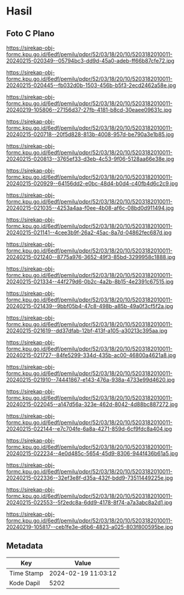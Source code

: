 # Hasil

## Foto C Plano

https://sirekap-obj-formc.kpu.go.id/6edf/pemilu/pdpr/52/03/18/20/10/5203182010011-20240215-020349--05794bc3-dd9d-45a0-adeb-ff66b87cfe72.jpg

https://sirekap-obj-formc.kpu.go.id/6edf/pemilu/pdpr/52/03/18/20/10/5203182010011-20240215-020445--fb032d0b-1503-456b-b5f3-2ecd2462a58e.jpg

https://sirekap-obj-formc.kpu.go.id/6edf/pemilu/pdpr/52/03/18/20/10/5203182010011-20240219-105806--27156d37-27fb-4181-b8cd-30eaee09631c.jpg

https://sirekap-obj-formc.kpu.go.id/6edf/pemilu/pdpr/52/03/18/20/10/5203182010011-20240215-020718--20f5d828-813b-4008-957d-be790a3e1b85.jpg

https://sirekap-obj-formc.kpu.go.id/6edf/pemilu/pdpr/52/03/18/20/10/5203182010011-20240215-020813--3765ef33-d3eb-4c53-9f06-5128aa66e38e.jpg

https://sirekap-obj-formc.kpu.go.id/6edf/pemilu/pdpr/52/03/18/20/10/5203182010011-20240215-020929--64156dd2-e0bc-48d4-b0d4-c40fb4d6c2c9.jpg

https://sirekap-obj-formc.kpu.go.id/6edf/pemilu/pdpr/52/03/18/20/10/5203182010011-20240215-021035--4253a4aa-f0ee-4b08-af6c-08bd0d911494.jpg

https://sirekap-obj-formc.kpu.go.id/6edf/pemilu/pdpr/52/03/18/20/10/5203182010011-20240215-021141--4cee3b9f-26a2-45ac-8a7d-04862fec687d.jpg

https://sirekap-obj-formc.kpu.go.id/6edf/pemilu/pdpr/52/03/18/20/10/5203182010011-20240215-021240--8775a976-3652-49f3-85bd-3299958c1888.jpg

https://sirekap-obj-formc.kpu.go.id/6edf/pemilu/pdpr/52/03/18/20/10/5203182010011-20240215-021334--44f279d6-0b2c-4a2b-8b15-4e2391c67515.jpg

https://sirekap-obj-formc.kpu.go.id/6edf/pemilu/pdpr/52/03/18/20/10/5203182010011-20240215-021439--9bbf05b4-47c8-498b-a85b-49a0f3cf5f2a.jpg

https://sirekap-obj-formc.kpu.go.id/6edf/pemilu/pdpr/52/03/18/20/10/5203182010011-20240215-021619--dd37dfab-12bf-413f-a105-a30213c395aa.jpg

https://sirekap-obj-formc.kpu.go.id/6edf/pemilu/pdpr/52/03/18/20/10/5203182010011-20240215-021727--84fe5299-334d-435b-ac00-46800a4621a8.jpg

https://sirekap-obj-formc.kpu.go.id/6edf/pemilu/pdpr/52/03/18/20/10/5203182010011-20240215-021910--74441867-e143-476a-938a-4733e99d4620.jpg

https://sirekap-obj-formc.kpu.go.id/6edf/pemilu/pdpr/52/03/18/20/10/5203182010011-20240215-022045--a147d56a-323e-462d-8042-4d88bc887272.jpg

https://sirekap-obj-formc.kpu.go.id/6edf/pemilu/pdpr/52/03/18/20/10/5203182010011-20240215-022144--e7c704fe-6a8a-4271-859d-6cf9fdc8a404.jpg

https://sirekap-obj-formc.kpu.go.id/6edf/pemilu/pdpr/52/03/18/20/10/5203182010011-20240215-022234--4e0d485c-5654-45d9-8306-944f436b61a5.jpg

https://sirekap-obj-formc.kpu.go.id/6edf/pemilu/pdpr/52/03/18/20/10/5203182010011-20240215-022336--32ef3e8f-d35a-432f-bdd9-73511449225e.jpg

https://sirekap-obj-formc.kpu.go.id/6edf/pemilu/pdpr/52/03/18/20/10/5203182010011-20240215-022553--5f2edc8a-6dd9-4178-8f74-a7a3abc8a2d1.jpg

https://sirekap-obj-formc.kpu.go.id/6edf/pemilu/pdpr/52/03/18/20/10/5203182010011-20240219-105817--ceb1fe3e-d6b6-4823-a025-803f800595be.jpg


## Metadata

| Key        | Value               |
| ---------- | ------------------- |
| Time Stamp | 2024-02-19 11:03:12 |
| Kode Dapil | 5202                |



